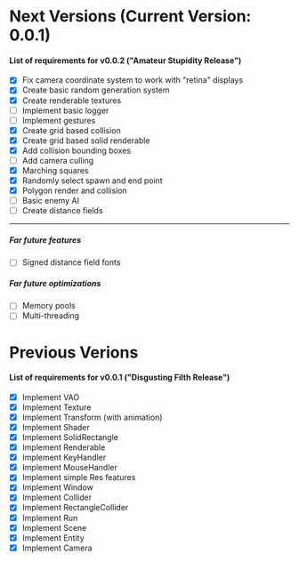 # Next Versions (Current Version: 0.0.1)

#### List of requirements for v0.0.2 ("Amateur Stupidity Release")

- [X] Fix camera coordinate system to work with "retina" displays
- [X] Create basic random generation system
- [X] Create renderable textures
- [ ] Implement basic logger
- [ ] Implement gestures
- [X] Create grid based collision
- [X] Create grid based solid renderable
- [X] Add collision bounding boxes
- [ ] Add camera culling
- [X] Marching squares
- [X] Randomly select spawn and end point
- [X] Polygon render and collision
- [ ] Basic enemy AI
- [ ] Create distance fields

---

##### Far future features

- [ ] Signed distance field fonts

##### Far future optimizations

- [ ] Memory pools
- [ ] Multi-threading

# Previous Verions

#### List of requirements for v0.0.1 ("Disgusting Filth Release")

- [X] Implement VAO
- [X] Implement Texture
- [X] Implement Transform (with animation)
- [X] Implement Shader
- [X] Implement SolidRectangle
- [X] Implement Renderable
- [X] Implement KeyHandler
- [X] Implement MouseHandler
- [X] Implement simple Res features
- [X] Implement Window
- [X] Implement Collider
- [X] Implement RectangleCollider
- [X] Implement Run
- [X] Implement Scene
- [X] Implement Entity
- [X] Implement Camera